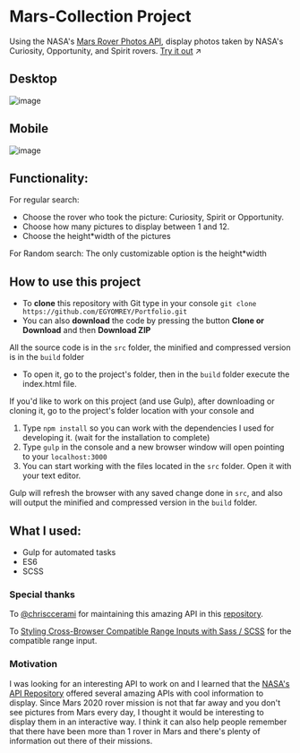 # Mars-Collection Project
Using the NASA's [Mars Rover Photos API](https://api.nasa.gov/api.html#MarsPhotos), display photos taken by NASA's Curiosity, Opportunity, and Spirit rovers. [Try it out](https://egyomrey.github.io/Mars-Collection/build/index.html) :arrow_upper_right:

## Desktop
![image](https://i.imgur.com/MtQB7Bq.png)

## Mobile
![image](https://i.imgur.com/nF8GFEe.png)


## Functionality:
For regular search:
- Choose the rover who took the picture: Curiosity, Spirit or Opportunity.
- Choose how many pictures to display between 1 and 12.
- Choose the height*width of the pictures

For Random search:
The only customizable option is the height*width

## How to use this project
- To **clone** this repository with Git type in your console `git clone https://github.com/EGYOMREY/Portfolio.git`
- You can also **download** the code by pressing the button **Clone or Download** and then **Download ZIP**

All the source code is in the `src` folder, the minified and compressed version is in the `build` folder

- To open it, go to the project's folder, then in the `build` folder execute the index.html file.

If you'd like to work on this project (and use Gulp), after downloading or cloning it, go to the project's folder location with your console and 

1. Type `npm install` so you can work with the dependencies I used for developing it. (wait for the installation to complete)
2. Type `gulp` in the console and a new browser window will open pointing to your `localhost:3000` 
3. You can start working with the files located in the `src` folder. Open it with your text editor.

Gulp will refresh the browser with any saved change done in `src`, and also will output the minified and compressed version in the `build` folder.

## What I used:

- Gulp for automated tasks
- ES6
- SCSS

### Special thanks
To [@chrisccerami](https://twitter.com/chrisccerami) for maintaining this amazing API in this [repository](https://github.com/chrisccerami/mars-photo-api).

To [Styling Cross-Browser Compatible Range Inputs with Sass / SCSS](https://github.com/darlanrod/input-range-scss) for the compatible range input.


### Motivation
I was looking for an interesting API to work on and I learned that the [NASA's API Repository](https://api.nasa.gov/api.html) offered several amazing APIs with cool information to display. Since Mars 2020 rover mission is not that far away and you don't see pictures from Mars every day, I thought it would be interesting to display them in an interactive way. I think it can also help people remember that there have been more than 1 rover in Mars and there's plenty of information out there of their missions.
